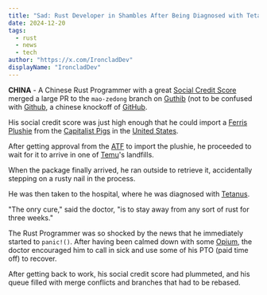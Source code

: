 ```yaml
---
title: "Sad: Rust Developer in Shambles After Being Diagnosed with Tetanus"
date: 2024-12-20
tags: 
  - rust
  - news
  - tech
author: "https://x.com/IroncladDev"
displayName: "IroncladDev"
---
```


**CHINA** - A Chinese Rust Programmer with a great [Social Credit Score](https://en.wikipedia.org/wiki/Social_Credit_System) merged a large PR to the `mao-zedong` branch on [Guthib](https://guthib.com) (not to be confused with [Github](https://github.com), a chinese knockoff of [GitHub](https://github.com).

His social credit score was just high enough that he could import a [Ferris Plushie](https://www.rustacean.net/) from the [Capitalist Pigs](https://uncyclopedia.com/wiki/Capitalism) in the [United States](https://uncyclopedia.com/wiki/Soviet_Union).

After getting approval from the [ATF](https://uncyclopedia.com/wiki/Bureau_of_Alcohol,_Tobacco,_Firearms_and_Explosives) to import the plushie, he proceeded to wait for it to arrive in one of [Temu](https://en.wikipedia.org/wiki/Temu)'s landfills.

When the package finally arrived, he ran outside to retrieve it, accidentally stepping on a rusty nail in the process.

He was then taken to the hospital, where he was diagnosed with [Tetanus](https://en.wikipedia.org/wiki/Tetanus).

"The onry cure," said the doctor, "is to stay away from any sort of rust for three weeks."

The Rust Programmer was so shocked by the news that he immediately started to `panic!()`. After having been calmed down with some [Opium](https://uncyclopedia.com/wiki/Opium), the doctor encouraged him to call in sick and use some of his PTO (paid time off) to recover.

After getting back to work, his social credit score had plummeted, and his queue filled with merge conflicts and branches that had to be rebased.
